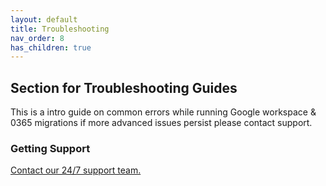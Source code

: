 ```yaml
---
layout: default
title: Troubleshooting
nav_order: 8
has_children: true
---
```


## Section for Troubleshooting Guides


This is a intro guide on common errors while running Google workspace & 0365 migrations if more advanced issues persist please contact support.

### Getting Support
<a href="https://support.cloudm.io/hc/en-us/requests/new">Contact our 24/7 support team.</a>
